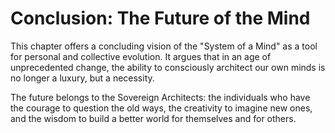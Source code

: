 # Conclusion: The Future of the Mind

This chapter offers a concluding vision of the "System of a Mind" as a tool for personal and collective evolution. It argues that in an age of unprecedented change, the ability to consciously architect our own minds is no longer a luxury, but a necessity.

The future belongs to the Sovereign Architects: the individuals who have the courage to question the old ways, the creativity to imagine new ones, and the wisdom to build a better world for themselves and for others.
